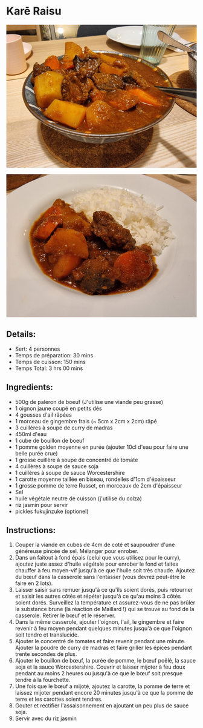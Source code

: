 # Karē Raisu

![Karē Raisu](https://github.com/anamorph/recettes/blob/master/photos/fr-plat-kare_raisu-01.jpg?raw=true)  

![Karē Raisu](https://github.com/anamorph/recettes/blob/master/photos/fr-plat-kare_raisu-02.jpg?raw=true)

## Details:
* Sert: 4 personnes
* Temps de préparation:  30 mins
* Temps de cuisson:  150 mins
* Temps Total:  3 hrs 00 mins

## Ingredients:
* 500g de paleron de boeuf (J'utilise une viande peu grasse)
* 1 oignon jaune coupé en petits dés
* 4 gousses d'ail râpées
* 1 morceau de gingembre frais (~ 5cm x 2cm x 2cm) râpé
* 3 cuillères à soupe de curry de madras
* 450ml d'eau
* 1 cube de bouillon de boeuf
* 1 pomme golden moyenne en purée (ajouter 10cl d'eau pour faire une belle purée crue)
* 1 grosse cuillère à soupe de concentré de tomate
* 4 cuillères à soupe de sauce soja
* 1 cuillères à soupe de sauce Worcestershire
* 1 carotte moyenne taillée en biseau, rondelles d'1cm d'épaisseur
* 1 grosse pomme de terre Russet, en morceaux de 2cm d'épaisseur
* Sel
* huile végétale neutre de cuisson (j'utilise du colza)
* riz jasmin pour servir
* pickles fukujinzuke (optionel)


## Instructions:
1. Couper la viande en cubes de 4cm de coté et saupoudrer d'une généreuse pincée de sel. Mélanger pour enrober.  
1. Dans un faitout à fond épais (celui que vous utilisez pour le curry), ajoutez juste assez d'huile végétale pour enrober le fond et faites chauffer à feu moyen-vif jusqu'à ce que l'huile soit très chaude. Ajoutez du bœuf dans la casserole sans l'entasser (vous devrez peut-être le faire en 2 lots).  
1. Laisser saisir sans remuer jusqu'à ce qu'ils soient dorés, puis retourner et saisir les autres côtés et répéter jusqu'à ce qu'au moins 3 côtés soient dorés. Surveillez la température et assurez-vous de ne pas brûler la substance brune (la réaction de Maillard !) qui se trouve au fond de la casserole. Retirer le bœuf et le réserver.
1. Dans la même casserole, ajouter l'oignon, l'ail, le gingembre et faire revenir à feu moyen pendant quelques minutes jusqu'à ce que l'oignon soit tendre et translucide.
1. Ajouter le concentré de tomates et faire revenir pendant une minute. Ajouter la poudre de curry de madras et faire griller les épices pendant trente secondes de plus.
1. Ajouter le bouillon de bœuf, la purée de pomme, le bœuf poêlé, la sauce soja et la sauce Worcestershire. Couvrir et laisser mijoter à feu doux pendant au moins 2 heures ou jusqu'à ce que le bœuf soit presque tendre à la fourchette.
1. Une fois que le bœuf a mijoté, ajoutez la carotte, la pomme de terre et laissez mijoter pendant encore 20 minutes jusqu'à ce que la pomme de terre et les carottes soient tendres. 
1. Gouter et rectifier l'assaisonnement en ajoutant un peu plus de sauce soja.
1. Servir avec du riz jasmin